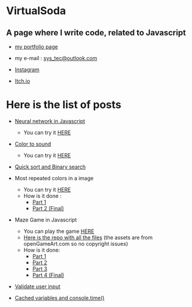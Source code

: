 # VirtualSoda

## A page where I write code, related to Javascript

- [my portfolio page](https://mg-software-dev.github.io/mg-software-dev/)

- my e-mail : sys_tec@outlook.com

- [Instagram](https://www.instagram.com/virtualsoda.exe/)

- [Itch.io](https://mysticmagegames.itch.io)





# Here is the list of posts

- [Neural network in Javascript](https://virtualsoda369.github.io/neural_network_js/)
    - You can try it [HERE](https://neural-net-js.herokuapp.com/)


- [Color to sound](https://virtualsoda369.github.io/color_to_sound_post/)
    - You can try it [HERE](https://virtualsoda369.github.io/color_to_sound/)


- [Quick sort and Binary search](https://virtualsoda369.github.io/quick_sort_and_binary_search/)

 - Most repeated colors in a image
     - You can try it [HERE](https://virtualsoda369.github.io/most_repeated_colors_demo/)
     - How is it done : 
         - [Part 1](https://virtualsoda369.github.io/most_repeated_colors_p1/)
         - [Part 2 (Final)](https://virtualsoda369.github.io/most_repeated_colors_p2/)


- Maze Game in Javascript
    - You can play the game [HERE](https://virtualsoda369.github.io/maze_game_demo/)
    - [Here is the repo with all the files](https://github.com/VirtualSoda369/maze_game_demo) (the assets are from openGameArt.com so no copyright issues)
    - How is it done:
        - [Part 1](https://virtualsoda369.github.io/maze_game_part_1/)
        - [Part 2](https://virtualsoda369.github.io/maze_game_part_2/)
        - [Part 3](https://virtualsoda369.github.io/maze_game_part_3/)
        - [Part 4 (Final)](https://virtualsoda369.github.io/maze_game_part_4/)   
         
         
- [Validate user input](https://virtualsoda369.github.io/validate_user_input/)

- [Cached variables and console.time()](https://virtualsoda369.github.io/cached_variables_example/)

